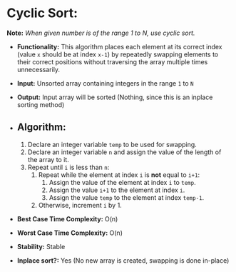# Cyclic Sort:

**Note:** *When given number is of the range 1 to N, use cyclic sort.*

- **Functionality:** This algorithm places each element at its correct index (value `x` should be at index `x-1`) by repeatedly swapping elements to their correct positions without traversing the array multiple times unnecessarily.

- **Input:** Unsorted array containing integers in the range `1` to `N`  
- **Output:** Input array will be sorted (Nothing, since this is an inplace sorting method)

- ## Algorithm:
  1. Declare an integer variable `temp` to be used for swapping.
  2. Declare an integer variable `n` and assign the value of the length of the array to it.
  3. Repeat until `i` is less than `n`:
     1. Repeat while the element at index `i` is **not** equal to `i+1`:
        1. Assign the value of the element at index `i` to `temp`.
        2. Assign the value `i+1` to the element at index `i`.
        3. Assign the value `temp` to the element at index `temp-1`.
     2. Otherwise, increment `i` by 1.
     
- **Best Case Time Complexity:** O(n)  
- **Worst Case Time Complexity:** O(n) 
- **Stability:** Stable  
- **Inplace sort?:** Yes (No new array is created, swapping is done in-place)